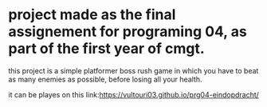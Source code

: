 # project made as the final assignement for programing 04, as part of the first year of cmgt.

this project is a simple platformer boss rush game in which you have to beat as many enemies as possible, before losing all your health. 

it can be playes on this link:https://vultouri03.github.io/prg04-eindopdracht/
